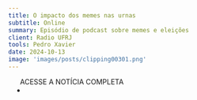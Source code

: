 ```yaml
---
title: O impacto dos memes nas urnas
subtitle: Online
summary: Episódio de podcast sobre memes e eleições
client: Radio UFRJ
tools: Pedro Xavier
date: 2024-10-13
image: 'images/posts/clipping00301.png'
---
```


<div class="post__share"><ul class="share__list list-reset">ACESSE A NOTÍCIA COMPLETA<li class="share__item" style="margin-left: 10px"><a class="share__link share__facebook" style="background: #fa5657" href=https://open.spotify.com/episode/0rdXB6JAQQeR4XtXg19NNX?si=OkrJij0iQR6elfTrHN8Faw&nd=1&dlsi=cc072aee24fc498c" title="Link" rel="nofolow"><i class="fa-solid fa-link"></i></a></li></ul></div>
<!-- <div class="gallery-box"><div class="gallery"><img src="/clipping/images/example-1.jpg" loading="lazy" alt="Project"><img src="/clipping/images/example-2.jpg" loading="lazy" alt="Project"></div><em>Gallery / <a href="https://www.freepik.com/" target="_blank">Freepic</a></em></div> -->
